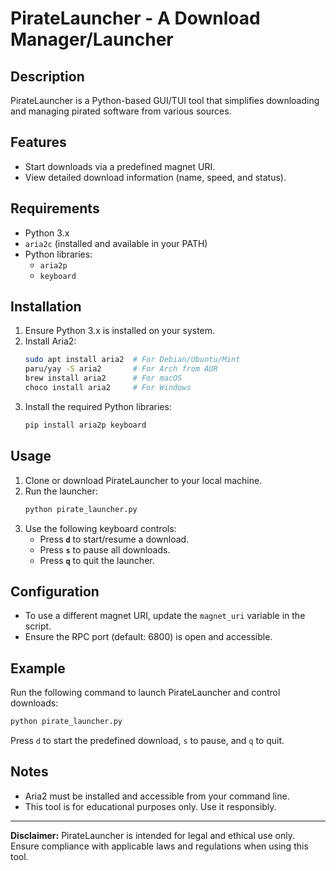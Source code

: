 # PirateLauncher - A Download Manager/Launcher

## Description
PirateLauncher is a Python-based GUI/TUI tool that simplifies downloading and managing pirated software from various sources.

## Features
- Start downloads via a predefined magnet URI.
- View detailed download information (name, speed, and status).

## Requirements
- Python 3.x
- `aria2c` (installed and available in your PATH)
- Python libraries:
  - `aria2p`
  - `keyboard`

## Installation
1. Ensure Python 3.x is installed on your system.
2. Install Aria2:
   ```bash
   sudo apt install aria2  # For Debian/Ubuntu/Mint
   paru/yay -S aria2       # For Arch from AUR
   brew install aria2      # For macOS
   choco install aria2     # For Windows
   ```
4. Install the required Python libraries:
   ```bash
   pip install aria2p keyboard
   ```

## Usage
1. Clone or download PirateLauncher to your local machine.
2. Run the launcher:
   ```bash
   python pirate_launcher.py
   ```
3. Use the following keyboard controls:
   - Press **`d`** to start/resume a download.
   - Press **`s`** to pause all downloads.
   - Press **`q`** to quit the launcher.


## Configuration
- To use a different magnet URI, update the `magnet_uri` variable in the script.
- Ensure the RPC port (default: 6800) is open and accessible.

## Example
Run the following command to launch PirateLauncher and control downloads:

```bash
python pirate_launcher.py
```

Press `d` to start the predefined download, `s` to pause, and `q` to quit.

## Notes
- Aria2 must be installed and accessible from your command line.
- This tool is for educational purposes only. Use it responsibly.

---

**Disclaimer:** PirateLauncher is intended for legal and ethical use only. Ensure compliance with applicable laws and regulations when using this tool.

